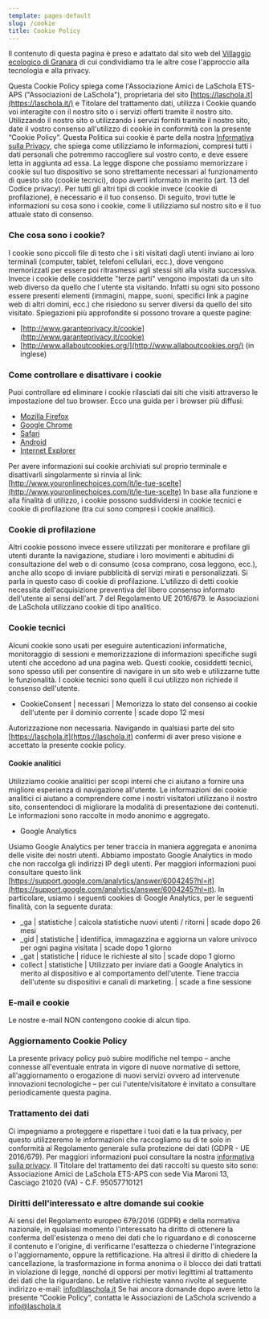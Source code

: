 ```yaml
---
template: pages-default
slug: /cookie
title: Cookie Policy
---
```


<Alert>

Il contenuto di questa pagina è preso e adattato dal sito web del [Villaggio ecologico di Granara](https://granara.org/cookie) di cui condividiamo tra le altre cose l'approccio alla tecnologia e alla privacy.

</Alert>

Questa Cookie Policy spiega come l'Associazione Amici de LaSchola ETS-APS ("Associazioni de LaSchola"), proprietaria del sito [https://laschola.it](https://laschola.it/) e Titolare del trattamento dati, utilizza i Cookie quando voi interagite con il nostro sito o i servizi offerti tramite il nostro sito. Utilizzando il nostro sito o utilizzando i servizi forniti tramite il nostro sito, date il vostro consenso all'utilizzo di cookie in conformità con la presente “Cookie Policy”.
Questa Politica sui cookie è parte della nostra [Informativa sulla Privacy](/privacy), che spiega come utilizziamo le informazioni, compresi tutti i dati personali che potremmo raccogliere sul vostro conto, e deve essere letta in aggiunta ad essa.
La legge dispone che possiamo memorizzare i cookie sul tuo dispositivo se sono strettamente necessari al funzionamento di questo sito (cookie tecnici), dopo averti informato in merito (art. 13 del Codice privacy). Per tutti gli altri tipi di cookie invece (cookie di profilazione), è necessario e il tuo consenso.
Di seguito, trovi tutte le informazioni su cosa sono i cookie, come li utilizziamo sul nostro sito e il tuo attuale stato di consenso.

### Che cosa sono i cookie?

I cookie sono piccoli file di testo che i siti visitati dagli utenti inviano ai loro terminali (computer, tablet, telefoni cellulari, ecc.), dove vengono memorizzati per essere poi ritrasmessi agli stessi siti alla visita successiva. Invece i cookie delle cosiddette "terze parti" vengono impostati da un sito web diverso da quello che l´utente sta visitando. Infatti su ogni sito possono essere presenti elementi (immagini, mappe, suoni, specifici link a pagine web di altri domini, ecc.) che risiedono su server diversi da quello del sito visitato.
Spiegazioni più approfondite si possono trovare a queste pagine:

- [http://www.garanteprivacy.it/cookie](http://www.garanteprivacy.it/cookie)
- [http://www.allaboutcookies.org/](http://www.allaboutcookies.org/) (in inglese)

### Come controllare e disattivare i cookie

Puoi controllare ed eliminare i cookie rilasciati dai siti che visiti attraverso le impostazione del tuo browser. Ecco una guida per i browser più diffusi:

- [Mozilla Firefox](http://support.mozilla.org/it-IT/kb/enable-and-disable-cookies-website-preferences)
- [Google Chrome](https://support.google.com/chrome/answer/95647?hl=it-IT&hlrm=fr&hlrm=en)
- [Safari](https://support.apple.com/it-it/HT201265)
- [Android](https://support.google.com/chrome/answer/95647?co=GENIE.Platform%3DAndroid&hl=it)
- [Internet Explorer](http://windows.microsoft.com/it-it/windows-vista/block-or-allow-cookies)

Per avere informazioni sui cookie archiviati sul proprio terminale e disattivarli singolarmente si rinvia al link: [http://www.youronlinechoices.com/it/le-tue-scelte](http://www.youronlinechoices.com/it/le-tue-scelte)
In base alla funzione e alla finalità di utilizzo, i cookie possono suddividersi in cookie tecnici e cookie di profilazione (tra cui sono compresi i cookie analitici).

### Cookie di profilazione

Altri cookie possono invece essere utilizzati per monitorare e profilare gli utenti durante la navigazione, studiare i loro movimenti e abitudini di consultazione del web o di consumo (cosa comprano, cosa leggono, ecc.), anche allo scopo di inviare pubblicità di servizi mirati e personalizzati. Si parla in questo caso di cookie di profilazione. L'utilizzo di detti cookie necessita dell'acquisizione preventiva del libero consenso informato dell'utente ai sensi dell'art. 7 del Regolamento UE 2016/679\. le Associazioni de LaSchola utilizzano cookie di tipo analitico.

### Cookie tecnici

Alcuni cookie sono usati per eseguire autenticazioni informatiche, monitoraggio di sessioni e memorizzazione di informazioni specifiche sugli utenti che accedono ad una pagina web. Questi cookie, cosiddetti tecnici, sono spesso utili per consentire di navigare in un sito web e utilizzarne tutte le funzionalità. I cookie tecnici sono quelli il cui utilizzo non richiede il consenso dell'utente.

- CookieConsent | necessari | Memorizza lo stato del consenso ai cookie dell'utente per il dominio corrente | scade dopo 12 mesi

Autorizzazione non necessaria. Navigando in qualsiasi parte del sito [https://laschola.it](https://laschola.it) confermi di aver preso visione e accettato la presente cookie policy.

#### Cookie analitici

Utilizziamo cookie analitici per scopi interni che ci aiutano a fornire una migliore esperienza di navigazione all'utente. Le informazioni dei cookie analitici ci aiutano a comprendere come i nostri visitatori utilizzano il nostro sito, consentendoci di migliorare la modalità di presentazione dei contenuti. Le informazioni sono raccolte in modo anonimo e aggregato.

- Google Analytics

Usiamo Google Analytics per tener traccia in maniera aggregata e anonima delle visite dei nostri utenti. Abbiamo impostato Google Analytics in modo che non raccolga gli indirizzi IP degli utenti. Per maggiori informazioni puoi consultare questo link [https://support.google.com/analytics/answer/6004245?hl=it](https://support.google.com/analytics/answer/6004245?hl=it).
In particolare, usiamo i seguenti cookies di Google Analytics, per le seguenti finalità, con la seguente durata:

- \_ga | statistiche | calcola statistiche nuovi utenti / ritorni | scade dopo 26 mesi
- \_gid | statistiche | identifica, immagazzina e aggiorna un valore univoco per ogni pagina visitata | scade dopo 1 giorno
- \_gat | statistiche | riduce le richieste al sito | scade dopo 1 giorno
- collect | statistiche | Utilizzato per inviare dati a Google Analytics in merito al dispositivo e al comportamento dell'utente. Tiene traccia dell'utente su dispositivi e canali di marketing. | scade a fine sessione

### E-mail e cookie

Le nostre e-mail NON contengono cookie di alcun tipo.

### Aggiornamento Cookie Policy

La presente privacy policy può subire modifiche nel tempo – anche connesse all'eventuale entrata in vigore di nuove normative di settore, all'aggiornamento o erogazione di nuovi servizi ovvero ad intervenute innovazioni tecnologiche – per cui l'utente/visitatore è invitato a consultare periodicamente questa pagina.

### Trattamento dei dati

Ci impegniamo a proteggere e rispettare i tuoi dati e la tua privacy, per questo utilizzeremo le informazioni che raccogliamo su di te solo in conformità al Regolamento generale sulla protezione dei dati (GDPR - UE 2016/679). Per maggiori informazioni puoi consultare la nostra [informativa sulla privacy](/privacy).
Il Titolare del trattamento dei dati raccolti su questo sito sono:
Associazione Amici de LaSchola ETS-APS con sede Via Maroni 13, Casciago 21020 (VA) - C.F. 95057710121

### Diritti dell'interessato e altre domande sui cookie

Ai sensi del Regolamento europeo 679/2016 (GDPR) e della normativa nazionale, in qualsiasi momento l'interessato ha diritto di ottenere la conferma dell'esistenza o meno dei dati che lo riguardano e di conoscerne il contenuto e l'origine, di verificarne l'esattezza o chiederne l'integrazione o l'aggiornamento, oppure la rettificazione. Ha altresì il diritto di chiedere la cancellazione, la trasformazione in forma anonima o il blocco dei dati trattati in violazione di legge, nonché di opporsi per motivi legittimi al trattamento dei dati che la riguardano. Le relative richieste vanno rivolte al seguente indirizzo e-mail: [info@laschola.it](mailto:info@laschola.it)
Se hai ancora domande dopo avere letto la presente “Cookie Policy”, contatta le Associazioni de LaSchola scrivendo a [info@laschola.it](mailto:info@laschola.it)
